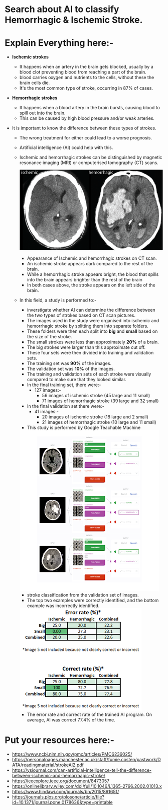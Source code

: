 # Search about AI to classify Hemorrhagic & Ischemic Stroke.

# Explain Everything here:-

   - **Ischemic strokes**
        - It happens when an artery in the brain gets blocked, usually by a blood clot preventing blood from reaching a part of the brain. 
        - blood carries oxygen and nutrients to the cells, without these the brain cells die. 
        - It's the most common type of stroke, occurring in 87% of cases.  
  
   - **Hemorrhagic strokes**
        - It happens when a blood artery in the brain bursts, causing blood to spill out into the brain. 
        - This can be caused by high blood pressure and/or weak arteries.

   - It is important to know the difference between these types of strokes.
        - The wrong treatment for either could lead to a worse prognosis.
        - Artificial intelligence (AI) could help with this.
        - Ischemic and hemorrhagic strokes can be distinguished by magnetic resonance imaging (MRI) or computerised tomography (CT) scans.<br />

          <img src="Images/Ischemic vs hemorrhagic strokes.png"><br /> 

            - Appearance of Ischemic and hemorrhagic strokes on CT scan.<br />
            - An ischemic stroke appears dark compared to the rest of the brain.<br />
            - While a hemorrhagic stroke appears bright, the blood that spills into the brain appears brighter than the rest of the brain<br />
            - In both cases above, the stroke appears on the left side of the brain.<br />

        - In this field, a study is performed to:-
          - inverstigate whether AI can determine the difference between the two types of strokes based on CT scan pictures.
          - The images used in the study were organised into ischemic and hemorrhagic stroke by splitting them into separate folders.
          - These folders were then each split into **big** and **small** based on the size of the stroke.
          - The small strokes were less than approximately **20%** of a brain.
          - The big strokes were larger than this approximate cut off.
          - These four sets were then divided into training and validation sets.
          - The training set was **90%** of the images.
          - The validation set was **10%** of the images.
          - The training and validation sets of each stroke were visually compared to make sure that they looked similar.
          - In the final training set, there were:-
            - 127 images:-
              - 56 images of ischemic stroke (45 large and 11 small) 
              - 71 images of hemorrhagic stroke (39 large and 32 small)
          - In the final validation set there were:-
            - 41 images:-
              - 20 images of ischemic stroke (18 large and 2 small) 
              - 21 images of hemorrhagic stroke (10 large and 11 small)
          - This study is performed by Google Teachable Machine

          <img src="Images/stroke classification.png"> 

            - stroke classification from the validation set of images.
            - The top two examples were correctly identified, and the bottom example was incorrectly identified.<br />

          <img src="Images/AccuracyResult.png"> 

            - The error rate and correct rate of the trained AI program. On average, AI was correct 77.4% of the time.

# Put your resources here:-

   - https://www.ncbi.nlm.nih.gov/pmc/articles/PMC6236025/
   - https://personalpages.manchester.ac.uk/staff/fumie.costen/pastwork/DATA/readingmaterial/strokeAI2.pdf
   - https://ysjournal.com/can-artificial-intelligence-tell-the-difference-between-ischemic-and-hemorrhagic-stroke/
   - https://ieeexplore.ieee.org/document/8473057
   - https://onlinelibrary.wiley.com/doi/full/10.1046/j.1365-2796.2002.01013.x
   - https://www.hindawi.com/journals/bn/2015/891651/
   - https://journals.plos.org/plosone/article/file?id=10.1371/journal.pone.0178636&type=printable
